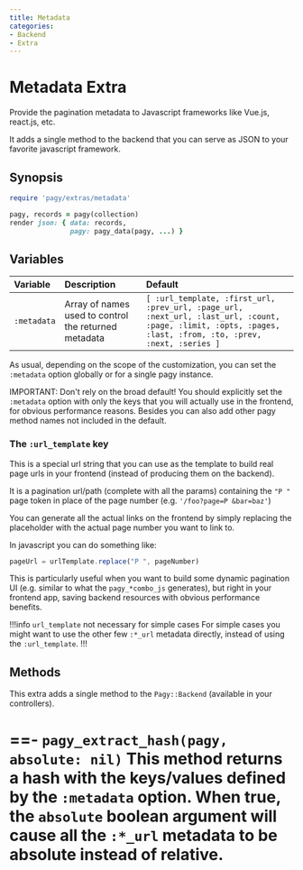 ```yaml
---
title: Metadata
categories:
- Backend
- Extra
---
```


# Metadata Extra

Provide the pagination metadata to Javascript frameworks like Vue.js, react.js, etc.

It adds a single method to the backend that you can serve as JSON to your favorite javascript framework.

## Synopsis

```ruby pagy.rb (initializer)
require 'pagy/extras/metadata'
```

```ruby Controller (action)
pagy, records = pagy(collection)
render json: { data: records,
               pagy: pagy_data(pagy, ...) }
```

## Variables

| Variable    | Description                                          | Default                                                                                                                                                     |
|:------------|:-----------------------------------------------------|:------------------------------------------------------------------------------------------------------------------------------------------------------------|
| `:metadata` | Array of names used to control the returned metadata | `[ :url_template, :first_url, :prev_url, :page_url, :next_url, :last_url, :count, :page, :limit, :opts, :pages, :last, :from, :to, :prev, :next, :series ]` |

As usual, depending on the scope of the customization, you can set the `:metadata` option globally or for a single pagy
instance.

IMPORTANT: Don't rely on the broad default! You should explicitly set the `:metadata` option with only the keys that you will
actually use in the frontend, for obvious performance reasons. Besides you can also add other pagy method names not included in
the default.

### The `:url_template` key

This is a special url string that you can use as the template to build real page urls in your frontend (instead of producing them
on the backend).

It is a pagination url/path (complete with all the params) containing the `"P "` page token in place of the page
number (e.g. `'/foo?page=P &bar=baz'`)

You can generate all the actual links on the frontend by simply replacing the placeholder with the actual page number you want to
link to.

In javascript you can do something like:

```js
pageUrl = urlTemplate.replace("P ", pageNumber)
```

This is particularly useful when you want to build some dynamic pagination UI (e.g. similar to what the `pagy_*combo_js`
generates), but right in your frontend app, saving backend resources with obvious performance benefits.

!!!info `url_template` not necessary for simple cases
For simple cases you might want to use the other few `:*_url` metadata directly, instead of using the `:url_template`.
!!!

## Methods

This extra adds a single method to the `Pagy::Backend` (available in your controllers).

==- `pagy_extract_hash(pagy, absolute: nil)`
This method returns a hash with the keys/values defined by the `:metadata` option. When true, the `absolute` boolean argument
will cause all the `:*_url` metadata to be absolute instead of relative.
===
